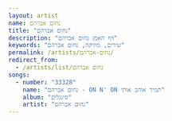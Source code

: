 ```yaml
---
layout: artist
name: נחום אברהם
title: "נחום אברהם"
description: "דף האמן נחום אברהם"
keywords: "שירים, מוזיקה, נחום אברהם"
permalink: /artists/נחום-אברהם/
redirect_from:
  - /artists/list/נחום אברהם
songs:
  - number: "33328"
    name: "נחום אברהם - ON N' ON תמיד אוהב אותי"
    album: "סינגלים"
    artist: "נחום אברהם"
---
```


